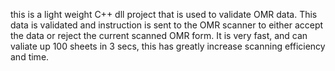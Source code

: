 this is a light weight C++ dll project that is used to validate OMR data.
This data is validated and instruction is sent to the OMR scanner to either accept the data or reject the current scanned OMR form.
It is very fast, and can valiate up 100 sheets in 3 secs, this has greatly increase scanning efficiency and time.
